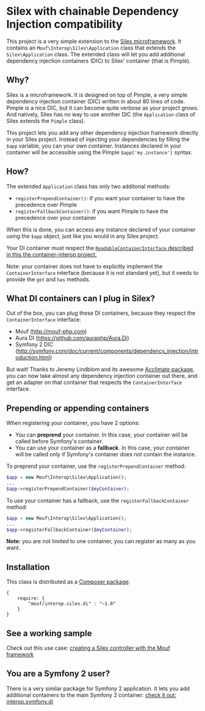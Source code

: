 Silex with chainable Dependency Injection compatibility
=======================================================

This project is a very simple extension to the [Silex microframework](http://silex.sensiolabs.org/).
It contains an `Mouf\Interop\Silex\Application` class that extends the `Silex\Application` class.
The extended class will let you add additional dependency injection containers (DIC) to Silex' container
(that is Pimple).

Why?
----

Silex is a microframework. It is designed on top of Pimple, a very simple dependency injection container 
(DIC) written in about 80 lines of code.
Pimple is a nice DIC, but it can become quite verbose as your project grows. And natively, Silex
has no way to use another DIC (the `Application` class of Silex extends the `Pimple` class).

This project lets you add any other dependency injection framework
directly in your Silex project. Instead of injecting your dependencies by filling the `$app` variable,
you can your own container. Instances declared in your container will be accessible using the
Pimple `$app['my.instance']` syntax.

How?
----

The extended `Application` class has only two additonal methods: 

- `registerPrependContainer()`: if you want your container to have the precedence over Pimple
- `registerFallbackContainer()`: if you want Pimple to have the precedence over your container

When this is done, you can access any instance declared of your container using the `$app` object, just like you would in
any Silex project.

Your DI container must respect the [`ReadableContainerInterface` described in this the container-interop project.](https://github.com/container-interop/container-interop)

Note: your container does not have to explicitly implement the `ContainerInterface` interface (because it is not standard yet),
but it needs to provide the `get` and `has` methods.

What DI containers can I plug in Silex?
---------------------------------------

Out of the box, you can plug these DI containers, because they respect the `ContainerInterface` interface:

- Mouf (http://mouf-php.com)
- Aura DI (https://github.com/auraphp/Aura.Di)
- Symfony 2 DIC (http://symfony.com/doc/current/components/dependency_injection/introduction.html)

But wait! Thanks to Jeremy Lindblom and its awesome [Acclimate package](https://github.com/jeremeamia/acclimate), you can now take almost any dependency injection container out there, and get an adapter on that container that respects the `ContainerInterface` interface.

Prepending or appending containers
----------------------------------

When registering your container, you have 2 options:

- You can **preprend** your container. In this case, your container will be called before Symfony's container.
- You can use your container as a **fallback**. In this case, your container will be called only if Symfony's container does not contain the instance.

To preprend your container, use the `registerPrependContainer` method:
```php
$app = new Mouf\Interop\Silex\Application();
...
$app->registerPrependContainer($myContainer);
```

To use your container has a fallback, use the `registerFallbackContainer` method:
```php
$app = new Mouf\Interop\Silex\Application();
...
$app->registerFallbackContainer($myContainer);
```

<div class="alert alert-info"><strong>Note:</strong> you are not limited to one container, you can register as many as you want.</div>

Installation
------------

This class is distributed as a [Composer package](https://packagist.org/packages/mouf/interop.silex.di):

```
{
	require: {
		"mouf/interop.silex.di" : "~1.0"
	}
}
```

See a working sample
--------------------

Check out this use case: [creating a Silex controller with the Mouf framework](doc/declaring-a-controller-with-mouf.md)

You are a Symfony 2 user?
-------------------------

There is a very similar package for Symfony 2 application. It lets you add additional containers to 
the main Symfony 2 container: [check it out: interop.symfony.di](https://github.com/thecodingmachine/interop.symfony.di)
